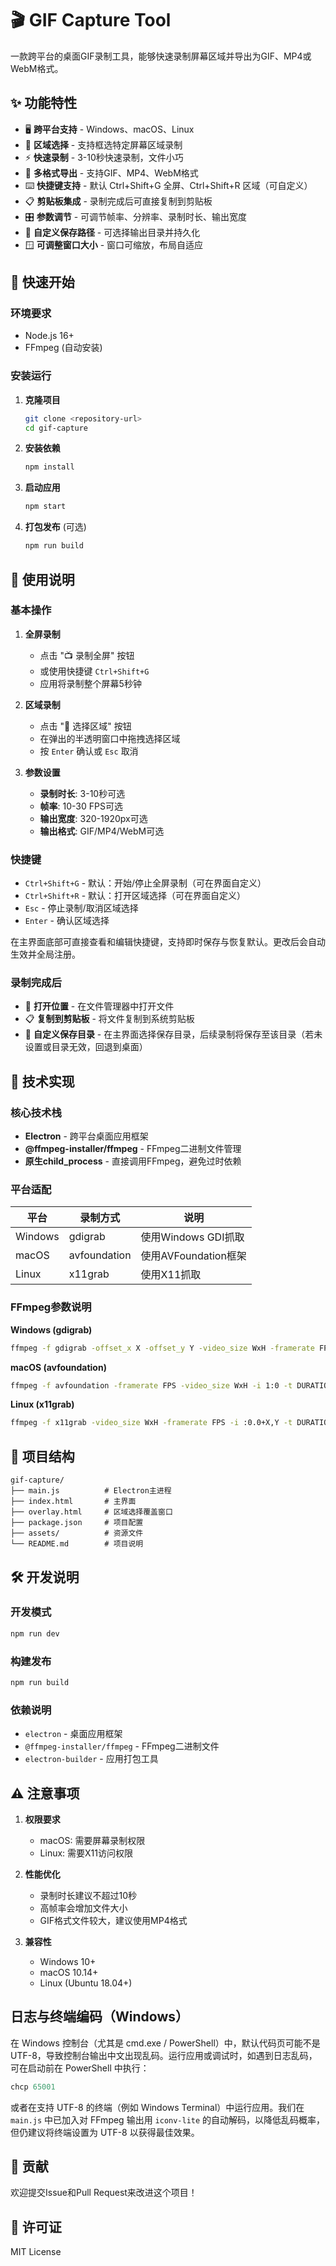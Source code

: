 # 🎬 GIF Capture Tool

一款跨平台的桌面GIF录制工具，能够快速录制屏幕区域并导出为GIF、MP4或WebM格式。

## ✨ 功能特性

- 🖥️ **跨平台支持** - Windows、macOS、Linux
- 📐 **区域选择** - 支持框选特定屏幕区域录制
- ⚡ **快速录制** - 3-10秒快速录制，文件小巧
- 🎨 **多格式导出** - 支持GIF、MP4、WebM格式
- ⌨️ **快捷键支持** - 默认 Ctrl+Shift+G 全屏、Ctrl+Shift+R 区域（可自定义）
- 📋 **剪贴板集成** - 录制完成后可直接复制到剪贴板
- 🎛️ **参数调节** - 可调节帧率、分辨率、录制时长、输出宽度
- 📂 **自定义保存路径** - 可选择输出目录并持久化
 - 🪟 **可调整窗口大小** - 窗口可缩放，布局自适应

## 🚀 快速开始

### 环境要求

- Node.js 16+ 
- FFmpeg (自动安装)

### 安装运行

1. **克隆项目**
   ```bash
   git clone <repository-url>
   cd gif-capture
   ```

2. **安装依赖**
   ```bash
   npm install
   ```

3. **启动应用**
   ```bash
   npm start
   ```

4. **打包发布** (可选)
   ```bash
   npm run build
   ```

## 📖 使用说明

### 基本操作

1. **全屏录制**
   - 点击 "📺 录制全屏" 按钮
   - 或使用快捷键 `Ctrl+Shift+G`
   - 应用将录制整个屏幕5秒钟

2. **区域录制**
   - 点击 "📐 选择区域" 按钮
   - 在弹出的半透明窗口中拖拽选择区域
   - 按 `Enter` 确认或 `Esc` 取消

3. **参数设置**
   - **录制时长**: 3-10秒可选
   - **帧率**: 10-30 FPS可选
   - **输出宽度**: 320-1920px可选
   - **输出格式**: GIF/MP4/WebM可选

### 快捷键

- `Ctrl+Shift+G` - 默认：开始/停止全屏录制（可在界面自定义）
- `Ctrl+Shift+R` - 默认：打开区域选择（可在界面自定义）
- `Esc` - 停止录制/取消区域选择
- `Enter` - 确认区域选择

在主界面底部可直接查看和编辑快捷键，支持即时保存与恢复默认。更改后会自动生效并全局注册。

### 录制完成后

- 📁 **打开位置** - 在文件管理器中打开文件
- 📋 **复制到剪贴板** - 将文件复制到系统剪贴板
 - 📂 **自定义保存目录** - 在主界面选择保存目录，后续录制将保存至该目录（若未设置或目录无效，回退到桌面）

## 🔧 技术实现

### 核心技术栈

- **Electron** - 跨平台桌面应用框架
- **@ffmpeg-installer/ffmpeg** - FFmpeg二进制文件管理
- **原生child_process** - 直接调用FFmpeg，避免过时依赖

### 平台适配

| 平台 | 录制方式 | 说明 |
|------|----------|------|
| Windows | gdigrab | 使用Windows GDI抓取 |
| macOS | avfoundation | 使用AVFoundation框架 |
| Linux | x11grab | 使用X11抓取 |

### FFmpeg参数说明

**Windows (gdigrab)**
```bash
ffmpeg -f gdigrab -offset_x X -offset_y Y -video_size WxH -framerate FPS -i desktop -t DURATION output.gif
```

**macOS (avfoundation)**
```bash
ffmpeg -f avfoundation -framerate FPS -video_size WxH -i 1:0 -t DURATION output.gif
```

**Linux (x11grab)**
```bash
ffmpeg -f x11grab -video_size WxH -framerate FPS -i :0.0+X,Y -t DURATION output.gif
```

## 📁 项目结构

```
gif-capture/
├── main.js          # Electron主进程
├── index.html       # 主界面
├── overlay.html     # 区域选择覆盖窗口
├── package.json     # 项目配置
├── assets/          # 资源文件
└── README.md        # 项目说明
```

## 🛠️ 开发说明

### 开发模式

```bash
npm run dev
```

### 构建发布

```bash
npm run build
```

### 依赖说明

- `electron` - 桌面应用框架
- `@ffmpeg-installer/ffmpeg` - FFmpeg二进制文件
- `electron-builder` - 应用打包工具

## ⚠️ 注意事项

1. **权限要求**
   - macOS: 需要屏幕录制权限
   - Linux: 需要X11访问权限

2. **性能优化**
   - 录制时长建议不超过10秒
   - 高帧率会增加文件大小
   - GIF格式文件较大，建议使用MP4格式

3. **兼容性**
   - Windows 10+
   - macOS 10.14+
   - Linux (Ubuntu 18.04+)

## 日志与终端编码（Windows）

在 Windows 控制台（尤其是 cmd.exe / PowerShell）中，默认代码页可能不是 UTF-8，导致控制台输出中文出现乱码。运行应用或调试时，如遇到日志乱码，可在启动前在 PowerShell 中执行：

```powershell
chcp 65001
```

或者在支持 UTF-8 的终端（例如 Windows Terminal）中运行应用。我们在 `main.js` 中已加入对 FFmpeg 输出用 `iconv-lite` 的自动解码，以降低乱码概率，但仍建议将终端设置为 UTF-8 以获得最佳效果。

## 🤝 贡献

欢迎提交Issue和Pull Request来改进这个项目！

## 📄 许可证

MIT License
